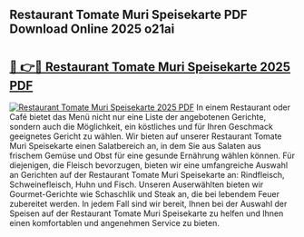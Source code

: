 ## Restaurant Tomate Muri Speisekarte PDF Download Online 2025 o21ai

# <h2><a href="http://gcar3k.nevu.top/?p=Restaurant+Tomate+Muri+Speisekarte">🔗 👉🔴 Restaurant Tomate Muri Speisekarte 2025 PDF</a></h2>

[![Restaurant Tomate Muri Speisekarte 2025 PDF](https://i.imgur.com/dBaPXMq.png)](http://gcar3k.nevu.top/?p=Restaurant+Tomate+Muri+Speisekarte)
In einem Restaurant oder Café bietet das Menü nicht nur eine Liste der angebotenen Gerichte, sondern auch die Möglichkeit, ein köstliches und für Ihren Geschmack geeignetes Gericht zu wählen. Wir bieten auf unserer Restaurant Tomate Muri Speisekarte einen Salatbereich an, in dem Sie aus Salaten aus frischem Gemüse und Obst für eine gesunde Ernährung wählen können. Für diejenigen, die Fleisch bevorzugen, bieten wir eine umfangreiche Auswahl an Gerichten auf der Restaurant Tomate Muri Speisekarte an: Rindfleisch, Schweinefleisch, Huhn und Fisch. Unseren Auserwählten bieten wir Gourmet-Gerichte wie Schaschlik und Steak an, die bei lebendem Feuer zubereitet werden. In jedem Fall sind wir bereit, Ihnen bei der Auswahl der Speisen auf der Restaurant Tomate Muri Speisekarte zu helfen und Ihnen einen komfortablen und angenehmen Service zu bieten.
